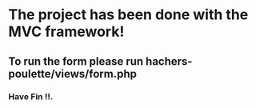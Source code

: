 # The project has been done with the MVC framework!
## To run the form please run hachers-poulette/views/form.php
### Have Fin !!.
